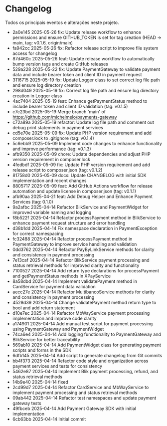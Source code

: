 # Changelog

Todos os principais eventos e alterações neste projeto.

- 2a0e145 2025-05-26 fix: Update release workflow to enhance permissions and ensure GITHUB_TOKEN is set for tag creation  (HEAD -> main, tag: v0.1.6, origin/main)
- fa942cc 2025-05-26 fix: Refactor release script to improve file system access for changelog
- 87d460c 2025-05-26 feat: Update release workflow to automatically bump version tags and create GitHub releases
- 529a228 2025-05-22 fix: Update PaymentGateway to validate payment data and include bearer token and client ID in payment request
- 3116715 2025-05-19 fix: Update Logger class to set correct log file path and ensure log directory creation
- 298d049 2025-05-19 fix: Correct log file path and ensure log directory creation in Logger class
- 4ac7404 2025-05-19 feat: Enhance getPaymentStatus method to include bearer token and client ID validation  (tag: v0.1.5)
- c7c23bd 2025-05-19 Merge branch 'main' of https://github.com/michelmelo/payments-gateway
- c72a89a 2025-05-19 refactor: Update log file path and comment out debug print statements in payment services
- cd5e70e 2025-05-09 fix: Update PHP version requirement and add composer.lock to .gitignore  (tag: v0.1.4)
- 5c6ebb9 2025-05-09 Implement code changes to enhance functionality and improve performance  (tag: v0.1.3)
- afb9350 2025-05-09 chore: Update dependencies and adjust PHP version requirement in composer.lock
- 4fedbdf 2025-05-09 fix: Update PHP version requirement and add release script to composer.json  (tag: v0.1.2)
- 81758d0 2025-05-09 docs: Update CHANGELOG with initial SDK implementation and recent changes
- 8805717 2025-05-09 feat: Add GitHub Actions workflow for release automation and update license in composer.json  (tag: v0.1.1)
- afb90aa 2025-04-21 feat: Add Debug Helper and Enhance Payment Services  (tag: 0.1.0)
- 9a2afbc 2025-04-14 Refactor BlikService and PaymentWidget for improved variable naming and logging
- f8b522f 2025-04-14 Refactor processPayment method in BlikService to enhance payment request structure and error handling
- d38b1dd 2025-04-14 Fix namespace declaration in PaymentException for correct namespacing
- fc32488 2025-04-14 Refactor processPayment method in PaymentGateway to improve service handling and validation
- 0dd3762 2025-04-14 Refactor PayByLinkService methods for clarity and consistency in payment processing
- 7e13caf 2025-04-14 Refactor BlikService payment processing and status retrieval methods for improved clarity and functionality
- 7100527 2025-04-14 Add return type declarations for processPayment and getPaymentStatus methods in XPayService
- 8a58dbd 2025-04-14 Implement validatePayment method in CardService for payment data validation
- aecc27e 2025-04-14 Refactor MultibancoService methods for clarity and consistency in payment processing
- 4528d39 2025-04-14 Change validatePayment method return type to bool and add return statement
- d10e7ec 2025-04-14 Refactor MbWayService payment processing implementation and improve code clarity
- a174901 2025-04-14 Add manual test script for payment processing using PaymentGateway and PaymentWidget
- 74ca6e4 2025-04-14 Add logging functionality to PaymentGateway and BlikService for better traceability
- 569ab10 2025-04-14 Add PaymentWidget class for generating payment scripts and forms in the SDK
- 6dfb145 2025-04-14 Add script to generate changelog from Git commits
- bb4f373 2025-04-14 Refactor code style and organization across payment services and tests for consistency
- 5462e87 2025-04-14 Implement Blik payment processing, refund, and status retrieval methods
- 14b9e40 2025-04-14 fixed
- 2cd99d7 2025-04-14 Refactor CardService and MbWayService to implement payment processing and status retrieval methods
- 09ab442 2025-04-14 Refactor test namespaces and update payment gateway tests
- 49fbceb 2025-04-14 Add Payment Gateway SDK with initial implementation
- 6cb63bb 2025-04-14 Initial commit
